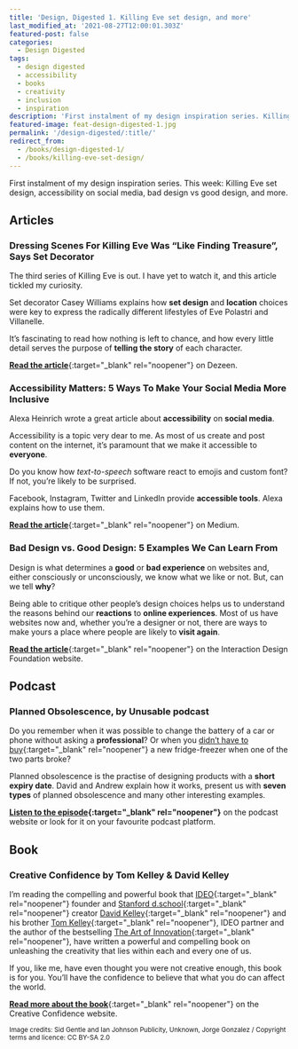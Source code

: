 ```yaml
---
title: 'Design, Digested 1. Killing Eve set design, and more'
last_modified_at: '2021-08-27T12:00:01.303Z'
featured-post: false
categories:
  - Design Digested
tags:
  - design digested
  - accessibility
  - books
  - creativity
  - inclusion
  - inspiration
description: 'First instalment of my design inspiration series. Killing Eve set design, accessibility on social media, bad design vs good design, and more.'
featured-image: feat-design-digested-1.jpg
permalink: '/design-digested/:title/'
redirect_from:
  - /books/design-digested-1/
  - /books/killing-eve-set-design/
---
```

First instalment of my design inspiration series. This week: Killing Eve set design, accessibility on social media, bad design vs good design, and more.

<!--more-->

## Articles

### Dressing Scenes For Killing Eve Was “Like Finding Treasure”, Says Set Decorator

The third series of Killing Eve is out. I have yet to watch it, and this article tickled my curiosity.

Set decorator Casey Williams explains how **set design** and **location** choices were key to express the radically different lifestyles of Eve Polastri and Villanelle.

It’s fascinating to read how nothing is left to chance, and how every little detail serves the purpose of **telling the story** of each character.

[**Read the article**](https://www.dezeen.com/2020/05/22/killing-eve-set-design-casey-williams/){:target="_blank" rel="noopener"} on Dezeen.

### Accessibility Matters: 5 Ways To Make Your Social Media More Inclusive

Alexa Heinrich wrote a great article about **accessibility** on **social media**.

Accessibility is a topic very dear to me. As most of us create and post content on the internet, it’s paramount that we make it accessible to **everyone**.

Do you know how _text-to-speech_ software react to emojis and custom font? If not, you’re likely to be surprised.

Facebook, Instagram, Twitter and LinkedIn provide **accessible tools**. Alexa explains how to use them.

[**Read the article**](https://uxdesign.cc/accessibility-matters-632fa2fb0672){:target="_blank" rel="noopener"} on Medium.

### Bad Design vs. Good Design: 5 Examples We Can Learn From

Design is what determines a **good** or **bad experience** on websites and, either consciously or unconsciously, we know what we like or not. But, can we tell **why**?

Being able to critique other people’s design choices helps us to understand the reasons behind our **reactions** to **online experiences**. Most of us have websites now and, whether you’re a designer or not, there are ways to make yours a place where people are likely to **visit again**.

[**Read the article**](https://www.interaction-design.org/literature/article/bad-design-vs-good-design-5-examples-we-can-learn-frombad-design-vs-good-design-5-examples-we-can-learn-from-130706){:target="_blank" rel="noopener"} on the Interaction Design Foundation website.

## Podcast

### Planned Obsolescence, by Unusable podcast

Do you remember when it was possible to change the battery of a car or phone without asking a **professional**? Or when you [didn’t have to buy](https://silviamaggidesign.com/design/crisis-opportunity-to-shape-a-better-society/){:target="_blank" rel="noopener"} a new fridge-freezer when one of the two parts broke?

Planned obsolescence is the practise of designing products with a **short expiry date**. David and Andrew explain how it works, present us with **seven types** of planned obsolescence and many other interesting examples.

**[Listen to the episode](https://podcast.theunusable.com/podcasts/017-planned-obsolescence.mp3){:target="_blank" rel="noopener"}** on the podcast website or look for it on your favourite podcast platform.

## Book

### Creative Confidence by Tom Kelley & David Kelley

I’m reading the compelling and powerful book that [IDEO](http://www.ideo.com/){:target="_blank" rel="noopener"} founder and [Stanford d.school](http://dschool.stanford.edu/){:target="_blank" rel="noopener"} creator [David Kelley](https://www.creativeconfidence.com/authors){:target="_blank" rel="noopener"} and his brother [Tom Kelley](https://www.creativeconfidence.com/authors){:target="_blank" rel="noopener"}, IDEO partner and the author of the bestselling [The Art of Innovation](http://theartofinnovation.com/){:target="_blank" rel="noopener"}, have written a powerful and compelling book on unleashing the creativity that lies within each and every one of us.

If you, like me, have even thought you were not creative enough, this book is for you. You’ll have the confidence to believe that what you do can affect the world.

[**Read more about the book**](https://www.creativeconfidence.com/){:target="_blank" rel="noopener"} on the Creative Confidence website.

<small>Image credits: Sid Gentle and Ian Johnson Publicity, Unknown, Jorge Gonzalez / Copyright terms and licence: CC BY-SA 2.0</small>
